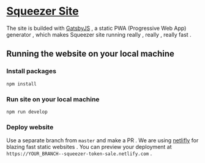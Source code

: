 # [Squeezer Site](https://squeezer.io)

The site is builded with [GatsbyJS](https://www.gatsbyjs.org/) , a static PWA (Progressive Web App) generator , which makes Squeezer site running really , really , really fast .

## Running the website on your local machine

### Install packages

`npm install`

### Run site on your local machine

`npm run develop`

### Deploy website

Use a separate branch from `master` and make a PR . We are using [netlifly](https://www.netlify.com/) for blazing 
fast static websites . You can preview your deployment at `https://YOUR_BRANCH--squeezer-token-sale.netlify.com` .